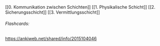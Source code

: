 [[0. Kommunikation zwischen Schichten]]
[[1. Physikalische Schicht]]
[[2. Sicherungsschicht]]
[[3. Vermittlungsschicht]]
###### Flashcards:
https://ankiweb.net/shared/info/2015104046